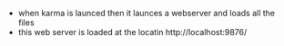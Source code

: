* when karma is launced then it launces a webserver and loads all the files 
* this web server is loaded at the locatin http://localhost:9876/
